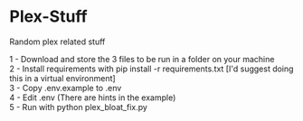 # Plex-Stuff
Random plex related stuff

1 - Download and store the 3 files to be run in a folder on your machine<br>
2 - Install requirements with pip install -r requirements.txt [I'd suggest doing this in a virtual environment]<br>
3 - Copy .env.example to .env<br>
4 - Edit .env (There are hints in the example)<br>
5 - Run with python plex_bloat_fix.py<br>
